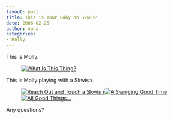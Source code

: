 ```yaml
---
layout: post
title: This is Your Baby on Skwish
date: 2006-02-25
author: Anna
categories:
- Molly
---
```


This is Molly.

<figure><a href="http://www.flickr.com/photo.gne?id=104446588"><img class="photo" src="http://static.flickr.com/40/104446588_7dc3609b2a.jpg" alt="What Is This Thing?" border="0"></a> </figure>

This is Molly playing with a Skwish.

<figure><a href="http://www.flickr.com/photo.gne?id=104449484"><img class="photo" src="http://static.flickr.com/38/104449484_a35fff9601.jpg" alt="Reach Out and Touch a Skwish" border="0"></a><a href="http://www.flickr.com/photo.gne?id=104449726"><img class="photo" src="http://static.flickr.com/19/104449726_9032828a18.jpg" alt="A Swinging Good Time" border="0"></a><a href="http://www.flickr.com/photo.gne?id=104449998"><img class="photo" src="http://static.flickr.com/39/104449998_31e1f1e3ce.jpg" alt="All Good Things..." border="0"></a></figure> 

Any questions?